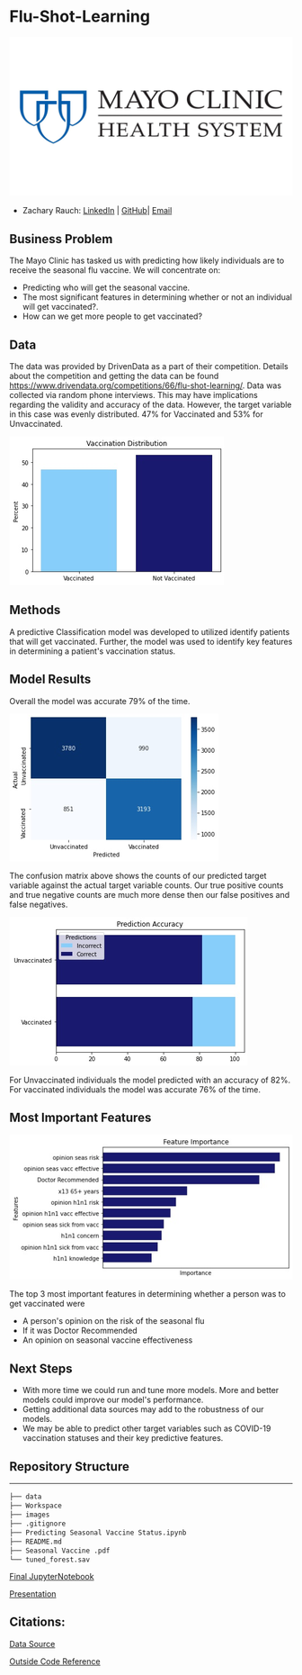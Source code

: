 # Flu-Shot-Learning
![img](./images/Mayo_Clinic.Header.webp)
- Zachary Rauch: 
[LinkedIn](https://www.linkedin.com/in/zach-rauch/) |
[GitHub](https://github.com/ZachRauch)|
[Email](zach.rauch0@gmail.com)

## Business Problem
The Mayo Clinic has tasked us with predicting how likely individuals are to receive the seasonal flu vaccine. We will concentrate on:

- Predicting who will get the seasonal vaccine.
- The most significant features in determining whether or not an individual will get vaccinated?.
- How can we get more people to get vaccinated?

## Data
The data was provided by DrivenData as a part of their competition. Details about the competition and getting the data can be found https://www.drivendata.org/competitions/66/flu-shot-learning/. Data was collected via random phone interviews. This may have implications regarding the validity and accuracy of the data. However, the target variable in this case was evenly distributed. 47% for Vaccinated and 53% for Unvaccinated. 

![img](./images/Vaccination_Distribution.jpeg)

## Methods
A predictive Classification model was developed to utilized identify patients that will get vaccinated. Further, the model was used to identify key features in determining a patient's vaccination status.

## Model Results 
Overall the model was accurate 79% of the time.

![img](./images/Confusion2.jpeg)

The confusion matrix above shows the counts of our predicted target variable against the actual target variable counts. Our true positive counts and true negative counts are much more dense then our false positives and false negatives.

![img](./images/Prediction_Accuracy.jpeg)

For Unvaccinated individuals the model predicted with an accuracy of 82%. For vaccinated individuals the model was accurate 76% of the time.

## Most Important Features

![img](./images/Feature_Importance.jpeg)

The top 3 most important features in determining whether a person was to get vaccinated were
- A person's opinion on the risk of the seasonal flu
- If it was Doctor Recommended
- An opinion on seasonal vaccine effectiveness

## Next Steps
- With more time we could run and tune more models. More and better models could improve our model's performance.
- Getting additional data sources may add to the robustness of our models.
- We may be able to predict other target variables such as COVID-19 vaccination statuses and their key predictive features.

## Repository Structure
---
```
├── data  
├── Workspace
├── images
├── .gitignore
├── Predicting Seasonal Vaccine Status.ipynb
├── README.md
├── Seasonal Vaccine .pdf
└── tuned_forest.sav
```
[Final JupyterNotebook](https://github.com/ZachRauch/Flu-Shot-Learning/blob/main/Predicting%20Seasonal%20Vaccine%20Status.ipynb)

[Presentation](https://github.com/ZachRauch/Flu-Shot-Learning/blob/main/Seasonal%20Vaccine%20.pdf)


## Citations:
[Data Source](https://www.drivendata.org/competitions/66/flu-shot-learning/) 

[Outside Code Reference](https://machinelearningmastery.com/threshold-moving-for-imbalanced-classification/)
